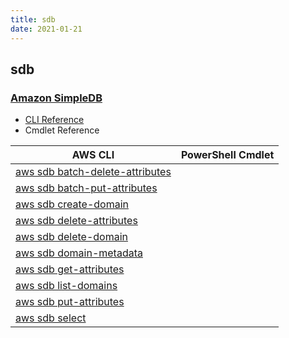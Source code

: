 ```yaml
---
title: sdb
date: 2021-01-21
---
```


## sdb

### [Amazon SimpleDB](https://aws.amazon.com/simpledb/)

* [CLI Reference](https://docs.aws.amazon.com/cli/latest/reference/sdb/index.html)
* Cmdlet Reference

|AWS CLI|PowerShell Cmdlet|
|----|----|
|[aws sdb batch-delete-attributes](https://docs.aws.amazon.com/cli/latest/reference/sdb/batch-delete-attributes.html)||
|[aws sdb batch-put-attributes](https://docs.aws.amazon.com/cli/latest/reference/sdb/batch-put-attributes.html)||
|[aws sdb create-domain](https://docs.aws.amazon.com/cli/latest/reference/sdb/create-domain.html)||
|[aws sdb delete-attributes](https://docs.aws.amazon.com/cli/latest/reference/sdb/delete-attributes.html)||
|[aws sdb delete-domain](https://docs.aws.amazon.com/cli/latest/reference/sdb/delete-domain.html)||
|[aws sdb domain-metadata](https://docs.aws.amazon.com/cli/latest/reference/sdb/domain-metadata.html)||
|[aws sdb get-attributes](https://docs.aws.amazon.com/cli/latest/reference/sdb/get-attributes.html)||
|[aws sdb list-domains](https://docs.aws.amazon.com/cli/latest/reference/sdb/list-domains.html)||
|[aws sdb put-attributes](https://docs.aws.amazon.com/cli/latest/reference/sdb/put-attributes.html)||
|[aws sdb select](https://docs.aws.amazon.com/cli/latest/reference/sdb/select.html)||

